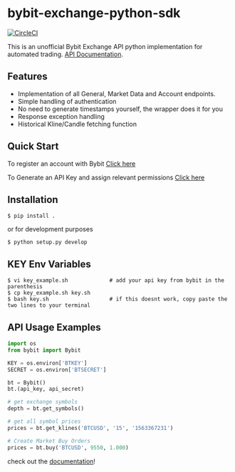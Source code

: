 bybit-exchange-python-sdk
=========================

[![CircleCI](https://circleci.com/gh/rgalbo/bybit-exchange-python-sdk.svg?style=svg)](https://circleci.com/gh/rgalbo/bybit-exchange-python-sdk)

This is an unofficial Bybit Exchange API python implementation for automated trading. [API Documentation](https://bybit-exchange.github.io/bybit-official-api-docs/en/index.html).

Features
--------

- Implementation of all General, Market Data and Account endpoints.
- Simple handling of authentication
- No need to generate timestamps yourself, the wrapper does it for you
- Response exception handling
- Historical Kline/Candle fetching function

Quick Start
-----------

To register an account with Bybit [Click here](https://www.bybit.com/app/register?ref=00xv5)

To Generate an API Key  and assign relevant permissions [Click here](https://www.bybit.com/app/user/api-management) 

Installation
------------
`$ pip install .`

or for development purposes

`$ python setup.py develop`

KEY Env Variables
-----------------
```
$ vi key_example.sh             # add your api key from bybit in the parenthesis
$ cp key_example.sh key.sh 
$ bash key.sh                   # if this doesnt work, copy paste the two lines to your terminal
```

API Usage Examples
------------------

```python
import os
from bybit import Bybit

KEY = os.environ['BTKEY']
SECRET = os.environ['BTSECRET']

bt = Bybit()
bt.(api_key, api_secret)

# get exchange symbols
depth = bt.get_symbols()

# get all symbol prices
prices = bt.get_klines('BTCUSD', '15', '1563367231')

# Create Market Buy Orders
prices = bt.buy('BTCUSD', 9550, 1.000)
```

check out the [documentation](https://bybit-exchange.github.io/bybit-official-api-docs/en/index.html)!

